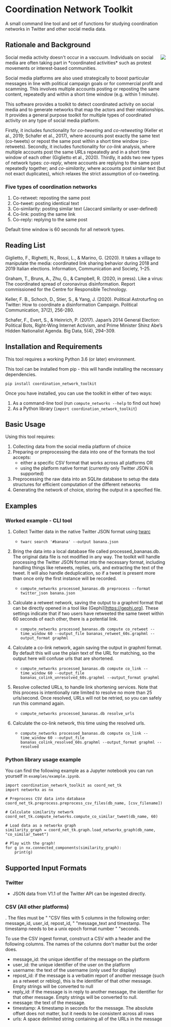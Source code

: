 # Coordination Network Toolkit

A small command line tool and set of functions for studying coordination networks
in Twitter and other social media data.

## Rationale and Background

<img align="right" src="https://github.com/QUT-Digital-Observatory/coordination-network-toolkit/blob/main/coretweet_minWeight2_colouredByAccountStatus.png">
Social media activity doesn't occur in a vaccuum. Individuals on social media are often taking part in *coordinated activities* such as protest movements or interest-based communities. 

Social media platforms are also used strategically to boost particular messages in line with political campaign goals or for commercial profit and scamming. This involves multiple accounts posting or reposting the same content, repeatedly and within a short time window (e.g. within 1 minute).

This software provides a toolkit to detect coordinated activity on social media and to generate networks that map the actors and their relationships. It provides a general purpose toolkit for multiple types of coordinated activity on any type of social media platform.

Firstly, it includes functionality for *co-tweeting* and *co-retweeting* (Keller et al., 2019; Schafer et al., 2017), where accounts post exactly the same text (co-tweets) or repost the same post within a short time window (co-retweets). Secondly, it includes functionality for *co-link* analysis, where multiple accounts post the same URLs repeatedly and in a short time window of each other (Giglietto et al., 2020). Thirdly, it adds two new types of network types: *co-reply*, where accounts are replying to the same post repeatedly together; and *co-similarity*, where accounts post similar text (but not exact duplicates), which relaxes the strict assumption of co-tweeting. 

### Five types of coordination networks

1. Co-retweet: reposting the same post
2. Co-tweet: posting identical text
3. Co-similarity: posting similar text (Jaccard similarity or user-defined)
4. Co-link: posting the same link
5. Co-reply: replying to the same post

Default time window is 60 seconds for all network types.

## Reading List

Giglietto, F., Righetti, N., Rossi, L., & Marino, G. (2020). It takes a village to manipulate the media: coordinated link sharing behavior during 2018 and 2019 Italian elections. Information, Communication and Society, 1–25.

Graham, T., Bruns, A., Zhu, G., & Campbell, R. (2020, in press). Like a virus: The coordinated spread of coronavirus disinformation. Report commissioned for the Centre for Responsible Technology.

Keller, F. B., Schoch, D., Stier, S., & Yang, J. (2020). Political Astroturfing on Twitter: How to coordinate a disinformation Campaign. Political Communication, 37(2), 256-280.

Schafer, F., Evert, S., & Heinrich, P. (2017). Japan’s 2014 General Election: Political Bots, Right-Wing Internet Activism, and Prime Minister Shinz Abe’s Hidden Nationalist Agenda. Big Data, 5(4), 294–309.


## Installation and Requirements

This tool requires a working Python 3.6 (or later) environment. 

This tool can be installed from pip - this will handle installing the necessary
dependencies.

`pip install coordination_network_toolkit`

Once you have installed, you can use the toolkit in either of two ways:

1. As a command-line tool (run `compute_networks --help` to find out how)
2. As a Python library (`import coordination_network_toolkit`)


## Basic Usage

Using this tool requires:

1. Collecting data from the social media platform of choice
2. Preparing or preprocessing the data into one of the formats the tool accepts:
	- either a specific CSV format that works across all platforms OR
	- using the platform native format (currently only Twitter JSON is supported)
3. Preprocessing the raw data into an SQLite database to setup the data structures for
   efficient computation of the different networks
4. Generating the network of choice, storing the output in a specified file.


## Examples

### Worked example - CLI tool

1. Collect Twitter data in the native Twitter JSON format using
[twarc](https://github.com/docnow/twarc/)
    
    - `twarc search '#banana' --output banana.json`

2. Bring the data into a local database file called processed_bananas.db. The original
data file is not modified in any way. The toolkit will handle processing the Twitter
JSON format into the necessary format, including handling things like retweets, replies,
urls, and extracting the text of the tweet. It will also handle deduplication, so if a
tweet is  present more than once only the first instance will be recorded.

    - `compute_networks processed_bananas.db preprocess --format twitter_json banana.json`

3. Calculate a retweet network, saving the output to a graphml format that can be
directly opened in a tool like (Gephi)[https://gephi.org]. These settings indicate that
if two users have retweeted the same tweet within 60 seconds of each other, there is a
potential link.

    - `compute_networks processed_bananas.db compute co_retweet --time_window 60 --output_file bananas_retweet_60s.graphml --output_format graphml`

3. Calculate a co-link network, again saving the output in graphml format. By default
this will use the plain text of the URL for matching, so the output here will confuse
urls that are shortened.

    - `compute_networks processed_bananas.db compute co_link --time_window 60 --output_file bananas_colink_unresolved_60s.graphml --output_format graphml`

4. Resolve collected URLs, to handle link shortening services. Note that this process
is intentionally rate limited to resolve no more than 25 urls/second. Once resolved,
URLs will not be retried, so you can safely run this command again.

    - `compute_networks processed_bananas.db resolve_urls`

5. Calculate the co-link network, this time using the resolved urls.

    - `compute_networks processed_bananas.db compute co_link --time_window 60 --output_file bananas_colink_resolved_60s.graphml --output_format graphml --resolved`


### Python library usage example

You can find the following example as a Jupyter notebook you can run yourself in
`examples/example.ipynb`.

```
import coordination_network_toolkit as coord_net_tk
import networkx as nx

# Preprocess CSV data into database
coord_net_tk.preprocess.preprocess_csv_files(db_name, [csv_filename])

# Calculate similarity network
coord_net_tk.compute_networks.compute_co_similar_tweet(db_name, 60)

# Load data as a networkx graph
similarity_graph = coord_net_tk.graph.load_networkx_graph(db_name, "co_similar_tweet")

# Play with the graph!
for g in nx.connected_components(similarity_graph):
    print(g)
```


## Supported Input Formats

### Twitter

- JSON data from V1.1 of the Twitter API can be ingested directly.


### CSV (All other platforms)

. The files must be "
             "CSV files with 5 columns in the following order: message_id, user_id, repost_id, "
             "message_text and timestamp. The timestamp needs to be a unix epoch format number "
             "seconds.

To use the CSV ingest format, construct a CSV with a header and the following columns.
The names of the columns don't matter but the order does.

- message_id: the unique identifier of the message on the platform
- user_id: the unique identifier of the user on the platform
- username: the text of the username (only used for display)
- repost_id: if the message is a verbatim report of another message (such as a retweet 
	or reblog), this is the identifier of that other message. Empty strings will be 
	converted to null
- reply_id: if the message is in reply to another message, the identifier for that other
    message. Empty strings will be converted to null.
- message: the text of the message.
- timestamp: A timestamp in seconds for the message. The absolute offset does not matter,
    but it needs to be consistent across all rows
- urls: A space delimited string containing all of the URLs in the message
